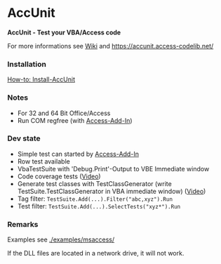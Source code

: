 # AccUnit
**AccUnit - Test your VBA/Access code**

For more informations see [Wiki](https://github.com/AccessCodeLib/AccUnit/wiki) and https://accunit.access-codelib.net/

### Installation
[How-to: Install-AccUnit](https://github.com/AccessCodeLib/AccUnit/wiki/How%E2%80%90to:-Install-AccUnit)

### Notes
* For 32 and 64 Bit Office/Access
* Run COM regfree (with [Access-Add-In](https://github.com/AccessCodeLib/AccUnit/tree/main/access-add-in))

### Dev state
* Simple test can started by [Access-Add-In](https://github.com/AccessCodeLib/AccUnit/tree/main/access-add-in)
* Row test available
* VbaTestSuite with 'Debug.Print'-Output to VBE Immediate window
* Code coverage tests ([Video](https://accunit.access-codelib.net/videos/examples/CodeCoverageTest.mp4))
* Generate test classes with TestClassGenerator (write TestSuite.TestClassGenerator in VBA immediate window) ([Video](https://accunit.access-codelib.net/videos/examples/NW2-UnitTests.mp4
))
* Tag filter: `TestSuite.Add(...).Filter("abc,xyz").Run`
* Test filter: `TestSuite.Add(...).SelectTests("xyz*").Run`

### Remarks
Examples see [./examples/msaccess/](https://github.com/AccessCodeLib/AccUnit/blob/main/examples/msaccess/)

If the DLL files are located in a network drive, it will not work.
